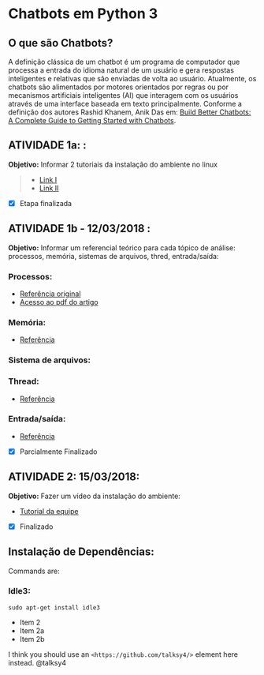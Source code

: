 # Chatbots em Python 3

## O que são Chatbots? 

A definição clássica de um chatbot é um programa de computador que processa a entrada do idioma natural de um usuário e gera respostas inteligentes e relativas que são enviadas de volta ao usuário. Atualmente, os chatbots são alimentados por motores orientados por regras ou por mecanismos artificiais inteligentes (AI) que interagem com os usuários através de uma interface baseada em texto principalmente. Conforme a definição dos autores Rashid Khanem, Anik Das em: [Build Better Chatbots: A Complete Guide to Getting Started with Chatbots](https://www.amazon.com/Build-Better-Chatbots-Complete-Getting/dp/1484231104).

## ATIVIDADE 1a: :
 **Objetivo:** Informar 2 tutoriais da instalação do ambiente no linux

 >* [Link I ](https://www.youtube.com/watch?v=EhphaG6bk0M)
 >* [Link II ](https://www.youtube.com/watch?v=EhphaG6bk0M)

- [x] Etapa finalizada

## ATIVIDADE 1b - 12/03/2018 :

**Objetivo:** Informar um referencial teórico para cada tópico de análise: processos, memória, sistemas de arquivos, thred, entrada/saída:

### Processos: 
  - [Referência original](http://ieeexplore.ieee.org/stamp/stamp.jsp?tp=&arnumber=7975913)
  - [Acesso ao pdf do artigo](https://drive.google.com/drive/folders/1vkwcpHW0gzbg93cotzKxNMK4drQ2hnCA?usp=sharing) 

### Memória: 
 - [Referência](https://chatbotsjournal.com/25-chat-platforms-a-comparative-table-aeefc932eaff)

### Sistema de arquivos:


### Thread: 
 - [Referência](https://medium.com/slack-developer-blog/bringing-your-bot-into-threaded-messages-cd272a42924f)

### Entrada/saída:
  - [Referência]()

- [x] Parcialmente Finalizado


## ATIVIDADE 2: 15/03/2018: 

**Objetivo:** Fazer um vídeo da instalação do ambiente: 

 - [Tutorial da equipe](http://ieeexplore.ieee.org/stamp/stamp.jsp?tp=&arnumber=7975913)
 
- [x] Finalizado
## Instalação de Dependências:

Commands are:

### Idle3:
  `sudo apt-get install idle3` 
 
 * Item 2  
 * Item 2a  
 * Item 2b 

I think you should use an `<https://github.com/talksy4/>` element here instead. 
@talksy4
